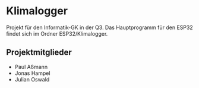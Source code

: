 # Klimalogger

Projekt für den Informatik-GK in der Q3.
Das Hauptprogramm für den ESP32 findet sich im Ordner ESP32/Klimalogger.

## Projektmitglieder

* Paul Aßmann
* Jonas Hampel
* Julian Oswald
